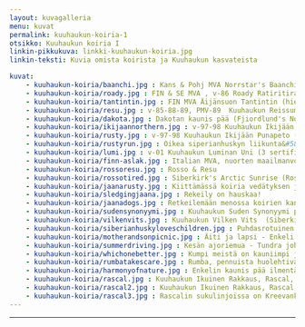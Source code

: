 ```yaml
---
layout: kuvagalleria
menu: kuvat
permalink: kuuhaukun-koiria-1
otsikko: Kuuhaukun koiria I
linkin-pikkukuva: linkki-kuuhaukun-koiria.jpg
linkin-teksti: Kuvia omista koirista ja Kuuhaukun kasvateista

kuvat:
    - kuuhaukun-koiria/baanchi.jpg : Kans & Pohj MVA Norrstar's Baanchi
    - kuuhaukun-koiria/roady.jpg : FIN & SE MVA , v-86 Roady Ratiritiralla 
    - kuuhaukun-koiria/tantintin.jpg : FIN MVA Äijänsuon Tantintin (hiekanvärinen) 
    - kuuhaukun-koiria/resu.jpg : v-85-88-89, PMV-89  Kuuhaukun Reissumies 
    - kuuhaukun-koiria/dakota.jpg : Dakotan kaunis pää (Fjiordlund's Northern Tok)
    - kuuhaukun-koiria/ikijaannorthern.jpg : v-97-98 Kuuhaukun Ikijään Punapeto (puna-valkoinen) (8 sertifikaattia), Fjiordlund's Northern Tok (9 sertifikaattia) (musta-valkoinen)
    - kuuhaukun-koiria/rusty.jpg : v-97-98 Kuuhaukun Ikijään Punapeto (Rusty)
    - kuuhaukun-koiria/rustyrun.jpg : Oikea siperianhuskyn liikunta&#58; Rusty liikkeessä
    - kuuhaukun-koiria/lumi.jpg : v-01 Kuuhaukun Luminan Uni (3 sertifikaattia, 2 CACIB) (v-91 Kuuhaukun Fakiiri x v-97-98 Kuuhaukun Ikijään Punapeto), tässä pystykorvaryhmän 3
    - kuuhaukun-koiria/finn-aslak.jpg : Italian MVA, nuorten maailmanvoittaja -86 Kuuhaukun Finn-Aslak
    - kuuhaukun-koiria/rossoresu.jpg : Rosso & Resu
    - kuuhaukun-koiria/rossotired.jpg : Siberkirk's Arctic Sunrise (Rosso) lepäilemässä rekiretken jälkeen
    - kuuhaukun-koiria/jaanarusty.jpg : Kiittämässä koiria vedätyksen jälkeen, minä ja Rusty
    - kuuhaukun-koiria/sledgingjaana.jpg : Rekeily on hauskaa!
    - kuuhaukun-koiria/jaanadogs.jpg : Retkeilemään menossa koirien kanssa
    - kuuhaukun-koiria/sudensynonyymi.jpg : Kuuhaukun Suden Synonyymi pentuna (Siberkirk's Ancient Times Hero x Kuuhaukun Ruusunmieli)
    - kuuhaukun-koiria/vilkenvits.jpg : Kuuhaukun Vilken Vits  (Siberkirk's Ancient Times Hero x Kuuhaukun Texasin Ruusu)
    - kuuhaukun-koiria/siberianhuskyloveschildren.jpg : Puhdasrotuinen vanhan linjan ("old line") 
    - kuuhaukun-koiria/motherandsonpicnic.jpg : Äiti ja lapsi - Enkeli ja Tojon retkellä
    - kuuhaukun-koiria/summerdriving.jpg : Kesän ajoriemua - Tundra johdossa
    - kuuhaukun-koiria/whichonebetter.jpg : Kumpi meistä on kauniimpi ja suloisempi? Rumba (Kuuhaukun Rakas Riivaaja) sekä Ruuti (Kuuhaukun Räppäävä Ruuti)
    - kuuhaukun-koiria/rumbatakescare.jpg : Rumba, pennuista huolehtiva husky-setä
    - kuuhaukun-koiria/harmonyofnature.jpg : Enkelin kaunis pää ilmentää luonnon harmoniaa
    - kuuhaukun-koiria/rascal.jpg : Kuuhaukun Ikuinen Rakkaus, Rascal, pelastettiin 9-vuotiaana safarikennelistä takaisin kotikenneliin © 2004 Carol Dixon, Troika kennelistä
    - kuuhaukun-koiria/rascal2.jpg : Kuuhaukun Ikuinen Rakkaus, Rascal, 3 serttiä (v-85-88, PMV-89 Kuuhaukun Reissumies x EUJV-91 Kuuhaukun Teksasin Ruusu) © 2004 Carol Dixon, Troika kennelistä
    - kuuhaukun-koiria/rascal3.jpg : Rascalin sukulinjoissa on Kreevanka, kuuluisa 1930 -luvun Siperian tuonti, vain kymmenen sukupolven päässä © 2004 Carol Dixon, Troika kennelistä
---
```

---
